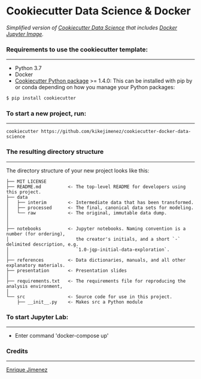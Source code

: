 # Cookiecutter Data Science & Docker

_Simplified version of [Cookiecutter Data Science](http://drivendata.github.io/cookiecutter-data-science/) that includes [Docker Jupyter Image](https://hub.docker.com/u/jupyter/)._



### Requirements to use the cookiecutter template:
-----------
 - Python 3.7
 - Docker
 - [Cookiecutter Python package](http://cookiecutter.readthedocs.org/en/latest/installation.html) >= 1.4.0: This can be installed with pip by or conda depending on how you manage your Python packages:

``` bash
$ pip install cookiecutter
```

### To start a new project, run:
------------

    cookiecutter https://github.com/kikejimenez/cookiecutter-docker-data-science

### The resulting directory structure
------------

The directory structure of your new project looks like this: 

```
├── MIT LICENSE
├── README.md          <- The top-level README for developers using this project.
├── data
│   ├── interim        <- Intermediate data that has been transformed.
│   ├── processed      <- The final, canonical data sets for modeling.
│   └── raw            <- The original, immutable data dump.
│
│
├── notebooks          <- Jupyter notebooks. Naming convention is a number (for ordering),
│                         the creator's initials, and a short `-` delimited description, e.g.
│                         `1.0-jqp-initial-data-exploration`.
│
├── references         <- Data dictionaries, manuals, and all other explanatory materials.
├── presentation       <- Presentation slides
│
├── requirements.txt   <- The requirements file for reproducing the analysis environment, 
│
└── src                <- Source code for use in this project.
    ├── __init__.py    <- Makes src a Python module
 ```

### To start Jupyter Lab:
-----------
- Enter command 'docker-compose up'

### Credits
------------

[Enrique Jimenez](https://github.com/kikejimenez)
